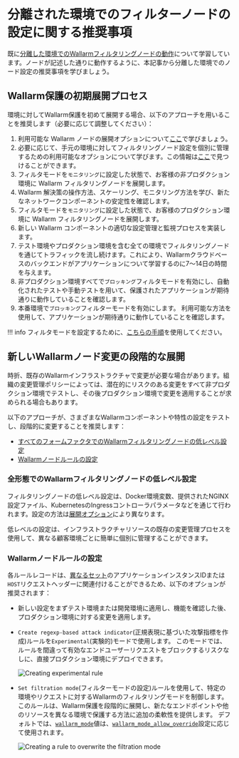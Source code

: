 # 分離された環境でのフィルターノードの設定に関する推奨事項

既に[分離した環境でのWallarmフィルタリングノードの動作](how-wallarm-in-separated-environments-works.md)について学習しています。ノードが記述した通りに動作するように、本記事から分離した環境でのノード設定の推奨事項を学びましょう。

## Wallarm保護の初期展開プロセス

環境に対してWallarm保護を初めて展開する場合、以下のアプローチを用いることを推奨します（必要に応じて調整してください）：

1. 利用可能な Wallarm ノードの展開オプションについて[ここ](../../../installation/supported-deployment-options.md)で学びましょう。
2. 必要に応じて、手元の環境に対してフィルタリングノード設定を個別に管理するための利用可能なオプションについて学びます。この情報は[ここ](how-wallarm-in-separated-environments-works.md#relevant-wallarm-features)で見つけることができます。
3. フィルタモードを`モニタリング`に設定した状態で、お客様の非プロダクション環境に Wallarm フィルタリングノードを展開します。
4.  Wallarm 解決策の操作方法、スケーリング、モニタリング方法を学び、新たなネットワークコンポーネントの安定性を確認します。
5. フィルタモードを`モニタリング`に設定した状態で、お客様のプロダクション環境に Wallarm フィルタリングノードを展開します。
6. 新しい Wallarm コンポーネントの適切な設定管理と監視プロセスを実装します。
7. テスト環境やプロダクション環境を含む全ての環境でフィルタリングノードを通じてトラフィックを流し続けます。これにより、Wallarmクラウドベースのバックエンドがアプリケーションについて学習するのに7〜14日の時間を与えます。
8. 非プロダクション環境すべてで`ブロッキング`フィルタモードを有効にし、自動化されたテストや手動テストを用いて、保護されたアプリケーションが期待通りに動作していることを確認します。
9. 本番環境で`ブロッキング`フィルターモードを有効にします。 利用可能な方法を使用して、アプリケーションが期待通りに動作していることを確認します。

!!! info
    フィルタモードを設定するために、[こちらの手順](../../configure-wallarm-mode.md)を使用してください。

## 新しいWallarmノード変更の段階的な展開

時折、既存のWallarmインフラストラクチャで変更が必要な場合があります。組織の変更管理ポリシーによっては、潜在的にリスクのある変更をすべて非プロダクション環境でテストし、その後プロダクション環境で変更を適用することが求められる場合もあります。

以下のアプローチが、さまざまなWallarmコンポーネントや特性の設定をテストし、段階的に変更することを推奨します：
* [すべてのフォームファクタでのWallarmフィルタリングノードの低レベル設定](#low-level-configuration-of-wallarm-filtering-nodes-in-all-form-factors)
* [Wallarmノードルールの設定](#configuration-of-wallarm-node-rules)

### 全形態でのWallarmフィルタリングノードの低レベル設定

フィルタリングノードの低レベル設定は、Docker環境変数、提供されたNGINX設定ファイル、KubernetesのIngressコントローラパラメータなどを通じて行われます。設定の方法は[展開オプション](../../../installation/supported-deployment-options.md)により異なります。

低レベルの設定は、インフラストラクチャリソースの既存の変更管理プロセスを使用して、異なる顧客環境ごとに簡単に個別に管理することができます。

### Wallarmノードルールの設定

各ルールレコードは、[異なるセット](how-wallarm-in-separated-environments-works.md#resource-identification)のアプリケーションインスタンスIDまたは`HOST`リクエストヘッダーに関連付けることができるため、以下のオプションが推奨されます：

* 新しい設定をまずテスト環境または開発環境に適用し、機能を確認した後、プロダクション環境に対する変更を適用します。
* `Create regexp-based attack indicator`(正規表現に基づいた攻撃指標を作成)ルールを`Experimental`(実験的)モードで使用します。 このモードでは、ルールを間違って有効なエンドユーザーリクエストをブロックするリスクなしに、直接プロダクション環境にデプロイできます。

    ![Creating experimental rule](../../../images/admin-guides/configuration-guides/waf-in-separate-environments/define-attack-experimental.png)

* `Set filtration mode`(フィルターモードの設定)ルールを使用して、特定の環境やリクエストに対するWallarmのフィルタリングモードを制御します。 このルールは、Wallarm保護を段階的に展開し、新たなエンドポイントや他のリソースを異なる環境で保護する方法に追加の柔軟性を提供します。 デフォルトでは、[`wallarm_mode`](../../configure-parameters-en.md#wallarm_mode)値は、[`wallarm_mode_allow_override`](../../configure-parameters-en.md#wallarm_mode_allow_override)設定に応じて使用されます。

    ![Creating a rule to overwrite the filtration mode](../../../images/admin-guides/configuration-guides/waf-in-separate-environments/rule-overwrite-filtering-mode.png)